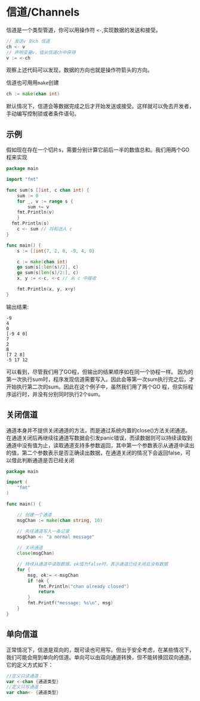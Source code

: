 # 信道/Channels

信道是一个类型管道，你可以用操作符 `<-`,实现数据的发送和接受。

```go
// 发送v 到ch 信道
ch <- v 
// 声明变量v，值从信道ch中获得
v := <-ch
```
观察上述代码可以发现，数据的方向也就是操作符箭头的方向。

信道也可用用`make`创建
```go
ch := make(chan int)
```

默认情况下，信道会等数据完成之后才开始发送或接受。这样就可以免去开发者，手动编写控制锁或者条件语句。

## 示例
假如现在存在一个切片s，需要分别计算它前后一半的数值总和。我们用两个GO程来实现
```go
package main

import "fmt"

func sum(s []int, c chan int) {
	sum := 0
	for _, v := range s {
		sum += v
    fmt.Println(v)
	}
  fmt.Println(s)
	c <- sum // 将和送入 c
}

func main() {
	s := []int{7, 2, 8, -9, 4, 0}

	c := make(chan int)
	go sum(s[:len(s)/2], c)
	go sum(s[len(s)/2:], c)
	x, y := <-c, <-c // 从 c 中接收

	fmt.Println(x, y, x+y)
}
```
输出结果:
```
-9
4
0
[-9 4 0]
7
2
8
[7 2 8]
-5 17 12
```
可以看到，尽管我们用了GO程，但输出的结果顺序如在同一个协程一样。
因为的第一次执行sum时，程序发现信道需要写入。因此会等第一次sum执行完之后，才开始执行第二次的sum。因此在这个例子中，虽然我们用了两个GO 程，但实际程序运行时，并没有分别同时执行2个sum。
## 关闭信道
通道本身并不提供关闭通道的方法，而是通过系统内置的close()方法关闭通道。在通道关闭后再继续往通道写数据会引发panic错误，而读数据则可以持续读取到通道中没有值为止，读取通道支持多参数返回，其中第一个参数表示从通道中读出的值，第二个参数表示是否正确读出数据，在通道关闭的情况下会返回false，可以借此判断通道是否已经关闭
```go
package main

import (
	"fmt"
)

func main() {

	// 创建一个通道
	msgChan := make(chan string, 10)

	// 先往通道写入一条记录
	msgChan <- "a normal message"
	
	// 关闭通道
	close(msgChan)

	// 持续从通道中读取数据，ok值为false时，表示通道已经关闭且没有数据
	for {
		msg, ok:= <-msgChan
		if !ok {
			fmt.Println("chan already closed")
			return
		}
		fmt.Printf("message: %s\n", msg)
	}
}
```

## 单向信道
正常情况下，信道是双向的，既可读也可用写。但出于安全考虑，在某些情况下，我们可能会用到单向的信道。单向可以由双向通道转换，但不能转换回双向通道。
它的定义方式如下：
```go
//定义只读通道：
var <-chan {通道类型}
//定义只写通道：
var chan<- {通道类型}
```